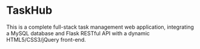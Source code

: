 # TaskHub

This is a complete full-stack task management web application, integrating a MySQL database and Flask RESTful API with a dynamic HTML5/CSS3/jQuery front-end.
